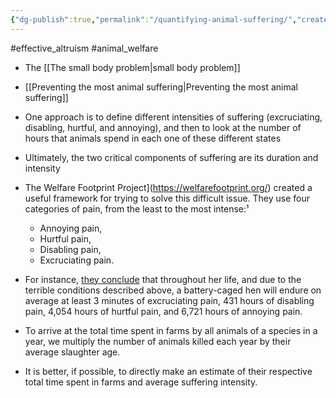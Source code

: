 ```yaml
---
{"dg-publish":true,"permalink":"/quantifying-animal-suffering/","created":"2024-05-27T21:08:05.184+01:00","updated":"2025-09-29T00:22:44.056+01:00"}
---
```


#effective_altruism #animal_welfare 

- The [[The small body problem\|small body problem]] 
- [[Preventing the most animal suffering\|Preventing the most animal suffering]]

- One approach is to define different intensities of suffering (excruciating, disabling, hurtful, and annoying), and then to look at the number of hours that animals spend in each one of these different states
- Ultimately, the two critical components of suffering are its duration and intensity
- The Welfare Footprint Project](https://welfarefootprint.org/) created a useful framework for trying to solve this difficult issue. They use four categories of pain, from the least to the most intense:¹
	- Annoying pain,
	- Hurtful pain,
	- Disabling pain,
	- Excruciating pain.
- For instance, [they conclude](https://welfarefootprint.org/research-projects/laying-hens/) that throughout her life, and due to the terrible conditions described above, a battery-caged hen will endure on average at least 3 minutes of excruciating pain, 431 hours of disabling pain, 4,054 hours of hurtful pain, and 6,721 hours of annoying pain.
- To arrive at the total time spent in farms by all animals of a species in a year, we multiply the number of animals killed each year by their average slaughter age.
- It is better, if possible, to directly make an estimate of their respective total time spent in farms and average suffering intensity.